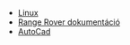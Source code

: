 
- [Linux](linux/index.md)
- [Range Rover dokumentáció](range-rover/index.md)
- [AutoCad](autocad/index.md)
